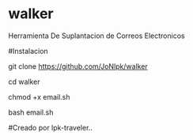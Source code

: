 # walker
Herramienta De Suplantacion de Correos Electronicos

#Instalacion

git clone https://github.com/JoNlpk/walker

cd walker

chmod +x email.sh

bash email.sh

#Creado por lpk-traveler..
